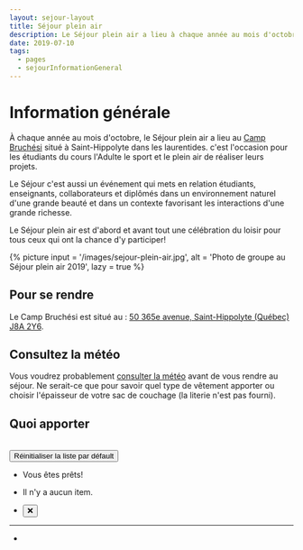 ```yaml
---
layout: sejour-layout
title: Séjour plein air
description: Le Séjour plein air a lieu à chaque année au mois d'octobre. c'est l'occasion pour les étudiants du cours l'Adulte le sport et le plein air de réaliser leurs projets.
date: 2019-07-10
tags: 
  - pages
  - sejourInformationGeneral
---
```

# Information générale
À chaque année au mois d'octobre, le Séjour plein air a lieu au [Camp Bruchési](https://www.campbruchesi.ca/ "Site web du Camp Bruchési") situé à Saint-Hippolyte dans les laurentides. c'est l'occasion pour les étudiants du cours l'Adulte le sport et le plein air de réaliser leurs projets.

Le Séjour c'est aussi un événement qui mets en relation étudiants, enseignants, collaborateurs et diplômés dans un environnement naturel d'une grande beauté et dans un contexte favorisant les interactions d'une grande richesse.

Le Séjour plein air est d'abord et avant tout une célébration du loisir pour tous ceux qui ont la chance d'y participer!

{% picture 
input = '/images/sejour-plein-air.jpg',
alt = 'Photo de groupe au Séjour plein air 2019',
lazy = true
%}

## Pour se rendre
Le Camp Bruchési est situé au : [50 365e avenue, Saint-Hippolyte (Québec) J8A 2Y6](https://www.google.com/maps/place/50+365e+Av,+Saint-Hippolyte,+QC+J8A+2Y6/@45.9458259,-73.9916273,17z/data=!3m1!4b1!4m5!3m4!1s0x4ccf3578d3e72bc5:0x342a8f8990b22bed!8m2!3d45.9458259!4d-73.9894386 "Page Google Maps pour cette adresse").
## Consultez la météo
Vous voudrez probablement [consulter la météo](https://www.accuweather.com/fr/ca/saint-hippolyte/j8a/hourly-weather-forecast/56156 "Météo pour Saint-Hippolyte sur AccuWeather") avant de vous rendre au séjour. Ne serait-ce que pour savoir quel type de vêtement apporter ou choisir l'épaisseur de votre sac de couchage (la literie n'est pas fourni).
## Quoi apporter

<div id="what-to-bring-todo-list" v-scope v-effect="save()">
<form @submit.prevent v-scope="CreateTodoForm()"></form>
<br>
<button @click="removeTodoStorage">Réinitialiser la liste par défault</button>

<ul role="list" v-cloak>
<li v-show="!filteredTodos(item => !item.isChecked).length && todos.length"><p>Vous êtes prêts!</p></li>
<li v-show="!todos.length"><p>Il n'y a aucun item.</p></li>
<li v-for="todo in filteredTodos(item => !item.isChecked)" :key="todo.uid">
<span v-scope="TodoItem()"></span>
<button @click="removeTodo(todo)" title="Supprimer" class="todo-remove-btn">❌</button>
</li>
</ul>

<hr v-show="filteredTodos(item => item.isChecked).length">

<ul role="list" v-cloak>
<li v-for="todo in filteredTodos(item => item.isChecked)" :key="todo.uid">
<span v-scope="TodoItem()"></span>
</li>
</ul>
</div>

<template id="create-todo-form">
<input 
type="text" 
v-model="todoName" 
@keyup.enter="submitTodoWithEnterKey" 
placeholder="Inscrivez un nouvel item"  
/>
<button @click="createNewTodo">Nouvel item</button>
</template>

<template id="todo-item">
<input 
type="checkbox" 
:id="todo.uid" 
@change="todo.isChecked = !todo.isChecked" 
name="todoListItem" 
:checked="todo.isChecked"
/>
<label :for="todo.uid" :class="{'line-through': todo.isChecked}">${ todo.name }</label>
</template>